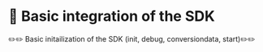 # 🚀 Basic integration of the SDK

✏️✏️
Basic initailization of the SDK (init, debug, conversiondata, start)✏️✏️